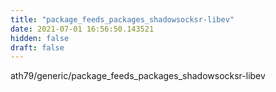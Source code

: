 ```yaml
---
title: "package_feeds_packages_shadowsocksr-libev"
date: 2021-07-01 16:56:50.143521
hidden: false
draft: false
---
```


ath79/generic/package_feeds_packages_shadowsocksr-libev

